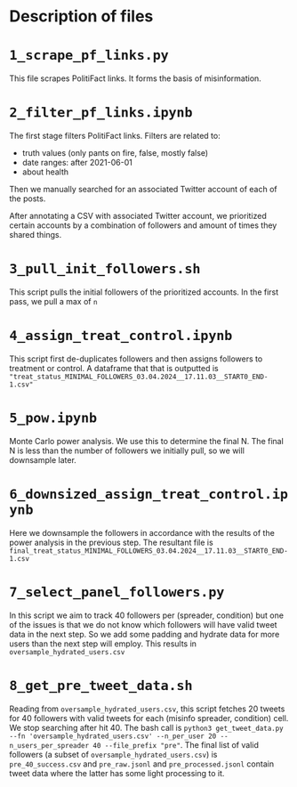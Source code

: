 # Description of files 


# `1_scrape_pf_links.py`
This file scrapes PolitiFact links. It forms the basis of misinformation. 


# `2_filter_pf_links.ipynb`
The first stage filters PolitiFact links. Filters are related to:
- truth values (only pants on fire, false, mostly false)
- date ranges: after 2021-06-01
- about health

Then we manually searched for an associated Twitter account of each of the posts.

After annotating a CSV with associated Twitter account, we prioritized certain accounts by a combination of followers and amount of times they shared things. 

# `3_pull_init_followers.sh`
This script pulls the initial followers of the prioritized accounts. In the first pass, we pull a max of `n` 

# `4_assign_treat_control.ipynb`
This script first de-duplicates followers and then assigns followers to treatment or control. A dataframe that that is outputted is
`"treat_status_MINIMAL_FOLLOWERS_03.04.2024__17.11.03__START0_END-1.csv"
`

# `5_pow.ipynb`

Monte Carlo power analysis. We use this to determine the final N. The final N is less
than the number of followers we initially pull, so we will downsample later. 

# `6_downsized_assign_treat_control.ipynb`
Here we downsample the followers in accordance with the results of the power analysis in the previous step. The resultant file is
`final_treat_status_MINIMAL_FOLLOWERS_03.04.2024__17.11.03__START0_END-1.csv`


# `7_select_panel_followers.py`
In this script we aim to track 40 followers per (spreader, condition) but one of the issues is that we do not know
which followers will have valid tweet data in the next step. So we add some padding and hydrate data for more users than the next step will employ. This results in
`oversample_hydrated_users.csv`

# `8_get_pre_tweet_data.sh`
Reading from `oversample_hydrated_users.csv`, this script fetches 20 tweets for 40 followers with valid tweets for each (misinfo spreader, condition) cell. We stop searching after hit 40. 
The bash call is `python3 get_tweet_data.py --fn 'oversample_hydrated_users.csv' --n_per_user 20 --n_users_per_spreader 40 --file_prefix "pre"`. The final list of valid followers (a subset of `oversample_hydrated_users.csv`) is
`pre_40_success.csv` and `pre_raw.jsonl` and `pre_processed.jsonl` contain tweet data where
the latter has some light processing to it. 


